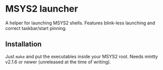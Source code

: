 MSYS2 launcher
==============

A helper for launching MSYS2 shells. Features blink-less launching and correct taskbar/start pinning.

Installation
------------

Just `make` and put the executables inside your MSYS2 root. Needs mintty v2.1.6 or newer (unreleased at the time of writing).
